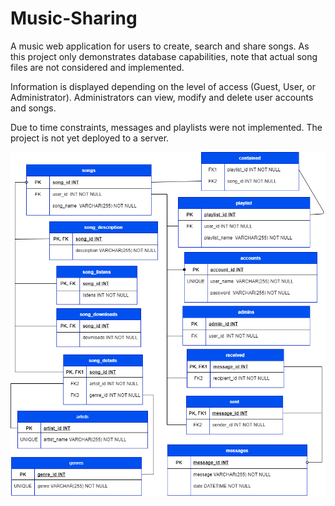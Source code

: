 # Music-Sharing
A music web application for users to create, search and share songs. As this project only demonstrates database capabilities, note that actual song files are not considered and implemented.

Information is displayed depending on the level of access (Guest, User, or Administrator). Administrators can view, modify and delete user accounts and songs.

Due to time constraints, messages and playlists were not implemented. The project is not yet deployed to a server.

![](https://github.com/denqiu/Music-Sharing/blob/main/proposal_tables.png)

